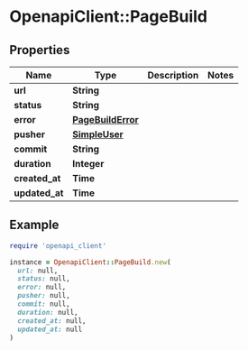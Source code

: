 # OpenapiClient::PageBuild

## Properties

| Name | Type | Description | Notes |
| ---- | ---- | ----------- | ----- |
| **url** | **String** |  |  |
| **status** | **String** |  |  |
| **error** | [**PageBuildError**](PageBuildError.md) |  |  |
| **pusher** | [**SimpleUser**](SimpleUser.md) |  |  |
| **commit** | **String** |  |  |
| **duration** | **Integer** |  |  |
| **created_at** | **Time** |  |  |
| **updated_at** | **Time** |  |  |

## Example

```ruby
require 'openapi_client'

instance = OpenapiClient::PageBuild.new(
  url: null,
  status: null,
  error: null,
  pusher: null,
  commit: null,
  duration: null,
  created_at: null,
  updated_at: null
)
```

